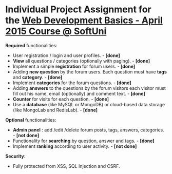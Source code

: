 # Individual Project Assignment for the [Web Development Basics - April 2015 Course @ SoftUni](https://softuni.bg/trainings/coursesinstances/details/5)

**Required** functionalities:

- User registration / login and user profiles. - **[done]**
- **View** all questions / categories (optionally with paging). - **[done]**
- Implement a simple **registration** for forum users. - **[done]**
- Adding **new question** by the forum users. Each question must have **tags** and **category**. - **[done]**
- Implement **categories** for the forum questions. - **[done]**
- Adding **answers** to the questions by the forum visitors each visitor must fill out his name, email (optionally) and comment text. - **[done]**
- **Counter** for visits for each question. - **[done]**
- Use a **database** (like MySQL or MongoDB) or cloud-based data storage (like MongoLab and RedisLab). - **[done]**

**Optional** functionalities:

- **Admin panel** : add /edit /delete forum posts, tags, answers, categories. - **[not done]**
- Functionality for **searching** by question, answer and tags. - **[done]**
- Implement **ranking** according to user activity. - **[not done]**

**Security**:
- Fully protected from XSS, SQL Injection and CSRF.
